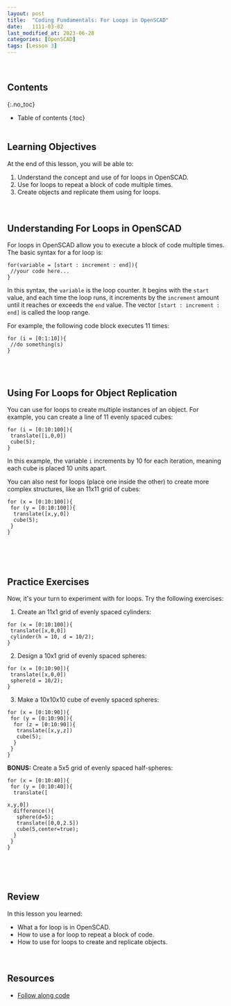 ```yaml
---
layout: post
title:  "Coding Fundamentals: For Loops in OpenSCAD"
date:   1111-03-02
last_modified_at: 2023-06-28
categories: [OpenSCAD]
tags: [Lesson 3]
---
```

<br>

## Contents
{:.no_toc}
* Table of contents
{:toc}
<br><br>

## Learning Objectives
At the end of this lesson, you will be able to:
1. Understand the concept and use of for loops in OpenSCAD.
2. Use for loops to repeat a block of code multiple times.
3. Create objects and replicate them using for loops.
<br><br><br>

## Understanding For Loops in OpenSCAD
For loops in OpenSCAD allow you to execute a block of code multiple times. The basic syntax for a for loop is:

```OpenSCAD
for(variable = [start : increment : end]){
 //your code here...
}
```

In this syntax, the `variable` is the loop counter. It begins with the `start` value, and each time the loop runs, it increments by the `increment` amount until it reaches or exceeds the `end` value. The vector `[start : increment : end]` is called the loop range.

For example, the following code block executes 11 times:

```OpenSCAD
for (i = [0:1:10]){
 //do something(s)
}
```
<br><br>

## Using For Loops for Object Replication
You can use for loops to create multiple instances of an object. For example, you can create a line of 11 evenly spaced cubes:

```OpenSCAD
for (i = [0:10:100]){
 translate([i,0,0])
 cube(5);
}
```

In this example, the variable `i` increments by 10 for each iteration, meaning each cube is placed 10 units apart.

You can also nest for loops (place one inside the other) to create more complex structures, like an 11x11 grid of cubes:

```OpenSCAD
for (x = [0:10:100]){
 for (y = [0:10:100]){
  translate([x,y,0])
  cube(5);
 }
}
```
<br><br><br>

## Practice Exercises
Now, it's your turn to experiment with for loops. Try the following exercises:

1. Create an 11x1 grid of evenly spaced cylinders:

```OpenSCAD
for (x = [0:10:100]){
 translate([x,0,0])
 cylinder(h = 10, d = 10/2);
}
```

2. Design a 10x1 grid of evenly spaced spheres:

```OpenSCAD
for (x = [0:10:90]){
 translate([x,0,0])
 sphere(d = 10/2);
}
```

3. Make a 10x10x10 cube of evenly spaced spheres:

```OpenSCAD
for (x = [0:10:90]){
 for (y = [0:10:90]){
  for (z = [0:10:90]){
   translate([x,y,z])
   cube(5);
  }
 }
}
```

**BONUS:** Create a 5x5 grid of evenly spaced half-spheres:

```OpenSCAD
for (x = [0:10:40]){
 for (y = [0:10:40]){
  translate([

x,y,0])
  difference(){
   sphere(d=5);
   translate([0,0,2.5])
   cube(5,center=true);
  }
 }
}
```
<br><br><br>

## Review
In this lesson you learned:
- What a for loop is in OpenSCAD.
- How to use a for loop to repeat a block of code.
- How to use for loops to create and replicate objects.
<br><br><br>

## Resources
- [Follow along code](https://raw.githubusercontent.com/funkonaut/openSCAD_lessons/main/Lessons/Lesson%203/3_2_For_Loops_Student.scad)
<br><br><br>
